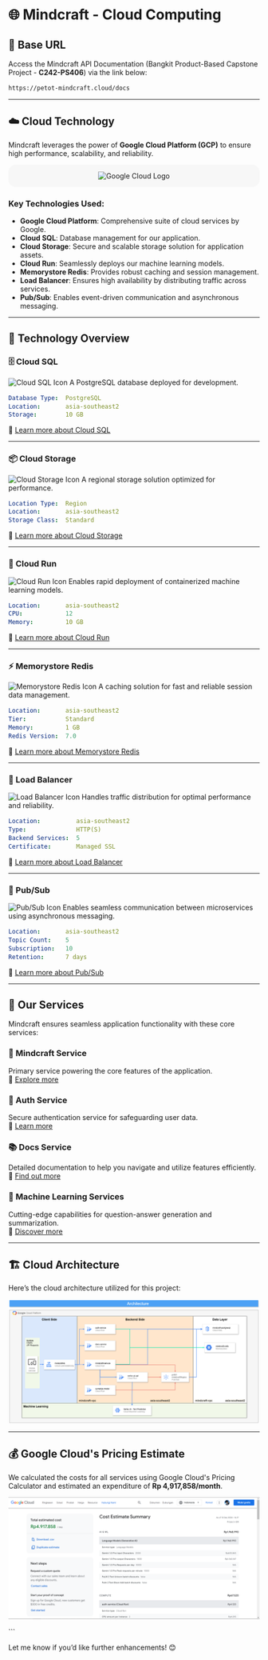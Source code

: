 # 🌐 Mindcraft - Cloud Computing  

## 🌟 Base URL  

Access the Mindcraft API Documentation (Bangkit Product-Based Capstone Project - **C242-PS406**) via the link below:  

```sh
https://petot-mindcraft.cloud/docs
```

---

## ☁️ Cloud Technology  

Mindcraft leverages the power of **Google Cloud Platform (GCP)** to ensure high performance, scalability, and reliability.  

<p align="center" style="background-color: #f7f7f7; padding: 14px; border-radius: 15px;">
  <img src="https://upload.wikimedia.org/wikipedia/commons/5/51/Google_Cloud_logo.svg" alt="Google Cloud Logo" width="250"/>
</p>  

### Key Technologies Used:  
- **Google Cloud Platform**: Comprehensive suite of cloud services by Google.  
- **Cloud SQL**: Database management for our application.  
- **Cloud Storage**: Secure and scalable storage solution for application assets.  
- **Cloud Run**: Seamlessly deploys our machine learning models.  
- **Memorystore Redis**: Provides robust caching and session management.  
- **Load Balancer**: Ensures high availability by distributing traffic across services.  
- **Pub/Sub**: Enables event-driven communication and asynchronous messaging.  

---

## 🔧 Technology Overview  

### 🗄️ Cloud SQL  
<img src="https://k21academy.com/wp-content/uploads/2021/03/cloud-SQL.png" width="120" height="100" alt="Cloud SQL Icon"/>  
A PostgreSQL database deployed for development.  

```yaml
Database Type:  PostgreSQL  
Location:       asia-southeast2  
Storage:        10 GB  
```  
📖 [Learn more about Cloud SQL](https://cloud.google.com/firestore/docs)  

---  

### 📦 Cloud Storage  
<img src="https://symbols.getvecta.com/stencil_4/47_google-cloud-storage.fee263d33a.svg" width="100" height="50" alt="Cloud Storage Icon"/>  
A regional storage solution optimized for performance.  

```yaml
Location Type:  Region  
Location:       asia-southeast2  
Storage Class:  Standard  
```  
📖 [Learn more about Cloud Storage](https://cloud.google.com/storage/docs)  

---  

### 🚀 Cloud Run  
<img src="https://static-00.iconduck.com/assets.00/google-cloud-run-icon-2048x1840-x12dqzzh.png" width="150" height="150" alt="Cloud Run Icon"/>  
Enables rapid deployment of containerized machine learning models.  

```yaml
Location:       asia-southeast2  
CPU:            12  
Memory:         10 GB  
```  
📖 [Learn more about Cloud Run](https://cloud.google.com/run/docs)  

---  

### ⚡ Memorystore Redis  
<img src="https://i0.wp.com/jeromerajan.com/wp-content/uploads/2023/10/Cloud_Memorystore.png?resize=300%2C270&ssl=1" width="150" height="150" alt="Memorystore Redis Icon"/>  
A caching solution for fast and reliable session data management.  

```yaml
Location:       asia-southeast2  
Tier:           Standard  
Memory:         1 GB  
Redis Version:  7.0  
```  
📖 [Learn more about Memorystore Redis](https://cloud.google.com/memorystore/docs/redis)  

---  

### 🔗 Load Balancer  
<img src="https://miro.medium.com/v2/resize:fit:614/1*u95QsM2JaE-wqYQkJ7Cs4w.png" width="150" height="150" alt="Load Balancer Icon"/>  
Handles traffic distribution for optimal performance and reliability.  

```yaml
Location:          asia-southeast2  
Type:              HTTP(S)  
Backend Services:  5  
Certificate:       Managed SSL  
```  
📖 [Learn more about Load Balancer](https://cloud.google.com/load-balancing/docs)  

---  

### 📡 Pub/Sub  
<img src="https://cdnlogo.com/logos/g/76/google-cloud-pub-sub.svg" width="150" height="150" alt="Pub/Sub Icon"/>  
Enables seamless communication between microservices using asynchronous messaging.  

```yaml
Location:       asia-southeast2  
Topic Count:    5  
Subscription:   10  
Retention:      7 days  
```  
📖 [Learn more about Pub/Sub](https://cloud.google.com/pubsub/docs)  

---

## 🌟 Our Services  

Mindcraft ensures seamless application functionality with these core services:  

### 🧠 Mindcraft Service  
Primary service powering the core features of the application.  
🔗 [Explore more](https://github.com/The-Petot/Cloud-Computing/tree/mindcraft-service)  

### 🔐 Auth Service  
Secure authentication service for safeguarding user data.  
🔗 [Learn more](https://github.com/The-Petot/Cloud-Computing/tree/auth-service)  

### 📚 Docs Service  
Detailed documentation to help you navigate and utilize features efficiently.  
🔗 [Find out more](https://github.com/The-Petot/Cloud-Computing/tree/mindcraft-service/docs)  

### 🤖 Machine Learning Services  
Cutting-edge capabilities for question-answer generation and summarization.  
🔗 [Discover more](https://github.com/The-Petot/Machine-Learning?tab=readme-ov-file#question-answer-generate)  

---

## 🏗️ Cloud Architecture  

Here’s the cloud architecture utilized for this project:  
<p align="center">
  <img src="https://raw.githubusercontent.com/Aku-Mars/gambar/refs/heads/main/Cloud%20Architecture.png" alt="Cloud Architecture"/>
</p>  

---

## 💰 Google Cloud's Pricing Estimate  

We calculated the costs for all services using Google Cloud's Pricing Calculator and estimated an expenditure of **Rp 4,917,858/month**.  

<p align="center">
  <img src="https://raw.githubusercontent.com/Aku-Mars/gambar/refs/heads/main/GCPC.png" alt="GCP Pricing Calculator"/>
</p>  
```  

Let me know if you’d like further enhancements! 😊
